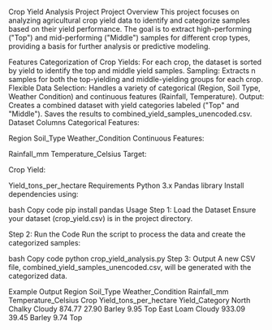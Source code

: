 Crop Yield Analysis Project
Project Overview
This project focuses on analyzing agricultural crop yield data to identify and categorize samples based on their yield performance. The goal is to extract high-performing ("Top") and mid-performing ("Middle") samples for different crop types, providing a basis for further analysis or predictive modeling.

Features
Categorization of Crop Yields:
For each crop, the dataset is sorted by yield to identify the top and middle yield samples.
Sampling:
Extracts n samples for both the top-yielding and middle-yielding groups for each crop.
Flexible Data Selection:
Handles a variety of categorical (Region, Soil Type, Weather Condition) and continuous features (Rainfall, Temperature).
Output:
Creates a combined dataset with yield categories labeled ("Top" and "Middle").
Saves the results to combined_yield_samples_unencoded.csv.
Dataset
Columns
Categorical Features:

Region
Soil_Type
Weather_Condition
Continuous Features:

Rainfall_mm
Temperature_Celsius
Target:

Crop
Yield:

Yield_tons_per_hectare
Requirements
Python 3.x
Pandas library
Install dependencies using:

bash
Copy code
pip install pandas
Usage
Step 1: Load the Dataset
Ensure your dataset (crop_yield.csv) is in the project directory.

Step 2: Run the Code
Run the script to process the data and create the categorized samples:

bash
Copy code
python crop_yield_analysis.py
Step 3: Output
A new CSV file, combined_yield_samples_unencoded.csv, will be generated with the categorized data.

Example Output
Region	Soil_Type	Weather_Condition	Rainfall_mm	Temperature_Celsius	Crop	Yield_tons_per_hectare	Yield_Category
North	Chalky	Cloudy	874.77	27.90	Barley	9.95	Top
East	Loam	Cloudy	933.09	39.45	Barley	9.74	Top
